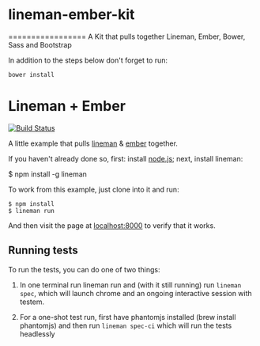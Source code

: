 # lineman-ember-kit
=================
A Kit that pulls together Lineman, Ember, Bower, Sass and Bootstrap

In addition to the steps below don't forget to run:

```
bower install
```

# Lineman + Ember

[![Build Status](https://travis-ci.org/linemanjs/lineman-ember-template.png)](https://travis-ci.org/linemanjs/lineman-ember-template)

A little example that pulls [lineman](https://github.com/linemanjs/lineman) & [ember](http://emberjs.com) together.

If you haven't already done so, first: install [node.js](http://nodejs.org); next, install lineman:

$ npm install -g lineman

To work from this example, just clone into it and run:

```
$ npm install
$ lineman run
```

And then visit the page at [localhost:8000](http://localhost:8000) to verify that it works.

## Running tests

To run the tests, you can do one of two things:

1. In one terminal run lineman run and (with it still running) run `lineman spec`, which will launch chrome and an ongoing interactive session with testem.

2. For a one-shot test run, first have phantomjs installed (brew install phantomjs) and then run `lineman spec-ci` which will run the tests headlessly
